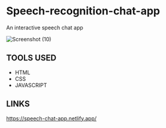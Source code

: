 # Speech-recognition-chat-app


An interactive speech chat app


![Screenshot (10)](https://user-images.githubusercontent.com/65927932/179872093-2c07b0cf-94c7-4d2a-bd77-37b25e4e6151.png)


## TOOLS USED
* HTML
* CSS
* JAVASCRIPT


## LINKS 
https://speech-chat-app.netlify.app/
